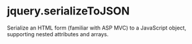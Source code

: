 # jquery.serializeToJSON
Serialize an HTML form (familiar with ASP MVC) to a JavaScript object, supporting nested attributes and arrays.
